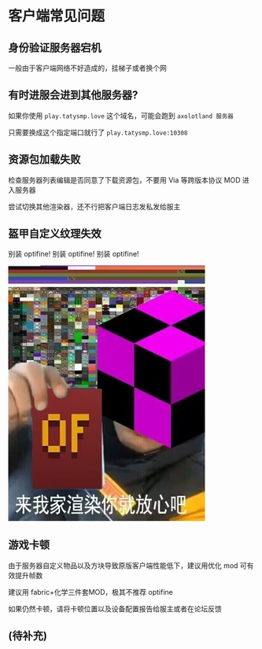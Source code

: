 # 客户端常见问题

## 身份验证服务器宕机

一般由于客户端网络不好造成的，挂梯子或者换个网

## 有时进服会进到其他服务器?

如果你使用 `play.tatysmp.love` 这个域名，可能会跑到 `axolotland 服务器`

只需要换成这个指定端口就行了 `play.tatysmp.love:10308`

## 资源包加载失败

检查服务器列表编辑是否同意了下载资源包，不要用 Via 等跨版本协议 MOD 进入服务器

尝试切换其他渲染器，还不行把客户端日志发私发给服主

## 盔甲自定义纹理失效

别装 optifine! 别装 optifine! 别装 optifine!

<img src="./Help/optifine.jpg" width="400px" />

## 游戏卡顿

由于服务器自定义物品以及方块导致原版客户端性能低下，建议用优化 mod 可有效提升帧数

建议用 fabric+化学三件套MOD，极其不推荐 optifine

如果仍然卡顿，请将卡顿位置以及设备配置报告给服主或者在论坛反馈

## (待补充)
